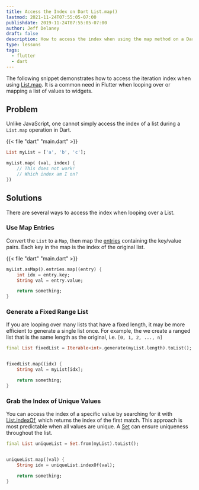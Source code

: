 ```yaml
---
title: Access the Index on Dart List.map()
lastmod: 2021-11-24T07:55:05-07:00
publishdate: 2019-11-24T07:55:05-07:00
author: Jeff Delaney
draft: false
description: How to access the index when using the map method on a Dart List.
type: lessons
tags:
  - flutter
  - dart
---
```


The following snippet demonstrates how to access the iteration index when using [List.map](https://api.dartlang.org/stable/2.6.1/dart-core/Iterable/map.html). It is a common need in Flutter when looping over or mapping a list of values to widgets.

## Problem

Unlike JavaScript, one cannot simply access the index of a list during a `List.map` operation in Dart.

{{< file "dart" "main.dart" >}}

```dart
List myList = ['a', 'b', 'c'];

myList.map( (val, index) {
    // This does not work!
    // Which index am I on?
})
```

## Solutions

There are several ways to access the index when looping over a List.

### Use Map Entries

Convert the `List` to a `Map`, then map the [entries](https://api.dartlang.org/stable/2.0.0/dart-core/Map/entries.html) containing the key/value pairs. Each key in the map is the index of the original list.

{{< file "dart" "main.dart" >}}

```dart
myList.asMap().entries.map((entry) {
    int idx = entry.key;
    String val = entry.value;

    return something;
}
```

### Generate a Fixed Range List

If you are looping over many lists that have a fixed length, it may be more efficient to generate a single list once. For example, the we create a ranged list that is the same length as the original, i.e. `[0, 1, 2, ..., n]`

```dart
final List fixedList = Iterable<int>.generate(myList.length).toList();


fixedList.map((idx) {
    String val = myList[idx];

    return something;
}
```

### Grab the Index of Unique Values

You can access the index of a specific value by searching for it with [List.indexOf](https://api.dartlang.org/stable/2.6.1/dart-core/List/indexOf.html), which returns the index of the first match. This approach is most predictable when all values are unique. A [Set](https://api.dartlang.org/stable/2.6.1/dart-core/Set-class.html) can ensure uniqueness throughout the list.

```dart
final List uniqueList = Set.from(myList).toList();


uniqueList.map((val) {
    String idx = uniqueList.indexOf(val);

    return something;
}
```
